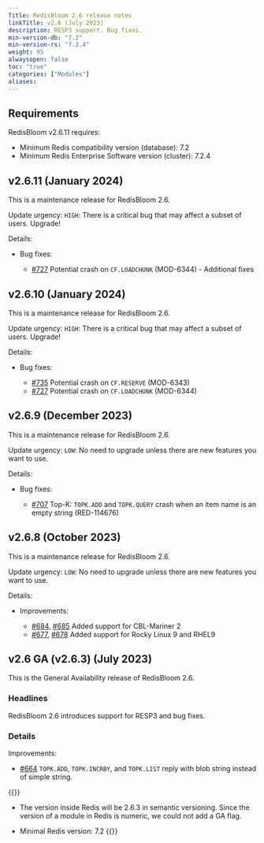 ```yaml
---
Title: RedisBloom 2.6 release notes
linkTitle: v2.6 (July 2023)
description: RESP3 support. Bug fixes.
min-version-db: "7.2"
min-version-rs: "7.2.4"
weight: 95
alwaysopen: false
toc: "true"
categories: ["Modules"]
aliases: 
---
```

## Requirements

RedisBloom v2.6.11 requires:

- Minimum Redis compatibility version (database): 7.2
- Minimum Redis Enterprise Software version (cluster): 7.2.4

## v2.6.11 (January 2024)

This is a maintenance release for RedisBloom 2.6.

Update urgency: `HIGH`: There is a critical bug that may affect a subset of users. Upgrade!

Details:

- Bug fixes:

  - [#727](https://github.com/RedisBloom/RedisBloom/pull/727) Potential crash on `CF.LOADCHUNK` (MOD-6344) - Additional fixes

## v2.6.10 (January 2024)

This is a maintenance release for RedisBloom 2.6.

Update urgency: `HIGH`: There is a critical bug that may affect a subset of users. Upgrade!

Details:

- Bug fixes:

  - [#735](https://github.com/RedisBloom/RedisBloom/pull/735) Potential crash on `CF.RESERVE` (MOD-6343)
  - [#727](https://github.com/RedisBloom/RedisBloom/pull/727) Potential crash on `CF.LOADCHUNK` (MOD-6344)

## v2.6.9 (December 2023)

This is a maintenance release for RedisBloom 2.6.

Update urgency: `LOW`: No need to upgrade unless there are new features you want to use.

Details:

- Bug fixes:

  - [#707](https://github.com/RedisBloom/RedisBloom/pull/707) Top-K: `TOPK.ADD` and `TOPK.QUERY` crash when an item name is an empty string (RED-114676)

## v2.6.8 (October 2023)

This is a maintenance release for RedisBloom 2.6.

Update urgency: `LOW`: No need to upgrade unless there are new features you want to use.

Details:

- Improvements:

  - [#684](https://github.com/RedisBloom/RedisBloom/pull/684), [#685](https://github.com/RedisBloom/RedisBloom/pull/685) Added support for CBL-Mariner 2
  - [#677](https://github.com/RedisBloom/RedisBloom/pull/677), [#678](https://github.com/RedisBloom/RedisBloom/pull/678) Added support for Rocky Linux 9 and RHEL9

## v2.6 GA (v2.6.3) (July 2023)

This is the General Availability release of RedisBloom 2.6.

### Headlines

RedisBloom 2.6 introduces support for RESP3 and bug fixes.

### Details

Improvements: 

- [#664](https://github.com/RedisBloom/RedisBloom/pull/664) `TOPK.ADD`, `TOPK.INCRBY`, and `TOPK.LIST` reply with blob string instead of simple string.

{{<note>}}
- The version inside Redis will be 2.6.3 in semantic versioning. Since the version of a module in Redis is numeric, we could not add a GA flag.

- Minimal Redis version: 7.2
{{</note>}}
